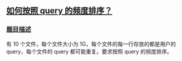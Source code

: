 ## [如何按照 query 的频度排序？](https://doocs.gitee.io/advanced-java/#/./docs/big-data/sort-the-query-strings-by-counts?id=如何按照-query-的频度排序？)

### [题目描述](https://doocs.gitee.io/advanced-java/#/./docs/big-data/sort-the-query-strings-by-counts?id=题目描述)

有 10 个文件，每个文件大小为 1G，每个文件的每一行存放的都是用户的 query，每个文件的 query 都可能重复。要求按照 query 的频度排序。